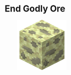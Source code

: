 # End Godly Ore

<figure><img src="https://github.com/ItsMePok/PFE/blob/wikiAssets/ore/EndGodlyOre.png?raw=true" alt=""><figcaption></figcaption></figure>

